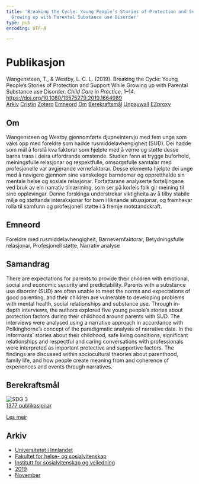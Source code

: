 ```yaml
---
title: 'Breaking the Cycle: Young People’s Stories of Protection and Support While
  Growing up with Parental Substance use Disorder'
type: pub
encoding: UTF-8

---
```

<h1>Publikasjon</h1>
<article id="csl-bib-container-69LPZDEL" class="csl-bib-container">
  <div class="csl-bib-body"> <div class="csl-entry">Wangensteen, T., &#38; Westby, L. C. L. (2019). Breaking the Cycle: Young People’s Stories of Protection and Support While Growing up with Parental Substance use Disorder. <i>Child Care in Practice</i>, 1–14. <a href="https://doi.org/10.1080/13575279.2019.1664989">https://doi.org/10.1080/13575279.2019.1664989</a></div> </div>
  <div class="csl-bib-buttons">
    <a href="#taxonomy-article-69LPZDEL" alt="archive" class="csl-bib-button">Arkiv</a>
    <a href="https://app.cristin.no/results/show.jsf?id=1747266" alt="Cristin" class="csl-bib-button">Cristin</a>
    <a href="http://zotero.org/groups/5881554/items/69LPZDEL" alt="Zotero" class="csl-bib-button">Zotero</a>
    <a href="#keywords-article-69LPZDEL" alt="keywords" class="csl-bib-button">Emneord</a>
    <a href="#about-article-69LPZDEL" alt="about_pub" class="csl-bib-button">Om</a>
    <a href="#sdg-article-69LPZDEL" alt="sdg" class="csl-bib-button">Berekraftsmål</a>
    <a href="https://doi.org/10.1080/13575279.2019.1664989" alt="Unpaywall" class="csl-bib-button">Unpaywall</a>
    <a href="https://doi.org/10.1080/13575279.2019.1664989" alt="EZproxy" class="csl-bib-button">EZproxy</a>
  </div>
  <div id="csl-bib-meta-container-69LPZDEL"></div>
</article>
<div id="csl-bib-meta-69LPZDEL" class="csl-bib-meta">
  <article id="about-article-69LPZDEL" class="about_pub-article">
    <h1>Om</h1>
    Wangensteen og Westby gjennomførte djupneintervju med fem unge som vaks opp med foreldre som hadde rusmiddelavhengigheit (SUD). Dei hadde som mål å forstå kva faktorar som hjelpte med å verne og støtte desse barna trass i deira utfordrande omstende. Studien fann at trygge buforhold, meiningsfulle relasjonar og respektfulle, omsorgsfulle samtalar med profesjonelle var avgjerande vernefaktorar. Desse elementa hjelpte dei unge med å navigere gjennom sine vanskelege barndomar og oppretthalde sin mentale helse og sosiale relasjonar. Forfattarane analyserte forteljingane ved bruk av ein narrativ tilnærming, som ser på korleis folk gir meining til sine opplevingar. Denne forskinga understrekar viktigheita av å tilby stabile miljø og støttande interaksjonar for barn i liknande situasjonar, og framhevar rolla til samfunn og profesjonell støtte i å fremje motstandskraft.
  </article>
  <article id="keywords-article-69LPZDEL" class="keywords-article">
    <h1>Emneord</h1>
    Foreldre med rusmiddelavhengigheit, Barnevernfaktorar, Betydningsfulle relasjonar, Profesjonell støtte, Narrativ analyse
  </article>
  <article id="abstract-article-69LPZDEL" class="abstract-article">
    <h1>Samandrag</h1>
    There are expectations for parents to provide their children with emotional, social and economic security and predictability. Parents with a substance use disorder (SUD) are often unable to meet the norms and expectations of good parenting, and their children are vulnerable to developing problems with mental health, social relationships and substance use. Through in-depth interviews, the authors explored five young people’s stories about protection factors during their childhood around parents with SUD. The interviews were analysed using a narrative approach in accordance with Polkinghorne’s concept of the paradigmatic analysis of narrative data. In the informants’ stories about their childhood, safe living conditions, significant relationships and respectful and caring conversations with professionals were interpreted as important protective and supportive factors. The findings are discussed within sociocultural theories about parenthood, family life, and how people create meaning from and coherence of experiences and events through narratives.
  </article>
  <article id="sdg-article-69LPZDEL" class="sdg-article">
    <h1>Berekraftsmål</h1>
    <div class="sdg-container"><div id="sdg3" class="sdg">
        <img src="{{< params subfolder >}}images/sdg/sdg03_nn.png" class="image" alt="SDG 3">
        <div class="sdg-overlay">
          <a href="{{< params subfolder >}}nn/archive/?sdg=3#archive" class="sdg-publication-count"><span>1377</span> publikasjonar</a>
          <p><a href="https://fn.no/om-fn/fns-baerekraftsmaal/god-helse-og-livskvalitet?lang=nno-NO" class="sdg-read-more">Les meir</a></p>
        </div>
      </div></div>
  </article>
  <article id="taxonomy-article-69LPZDEL" class="taxonomy-article">
    <h1>Arkiv</h1>
    <ul>
      <li><a href="{{< params subfolder >}}nn/archive/?key=3DCRN523">Universitetet i Innlandet</a></li>
      <li><a href="{{< params subfolder >}}nn/archive/?key=IDKFS3MX">Fakultet for helse- og sosialvitenskap</a></li>
      <li><a href="{{< params subfolder >}}nn/archive/?key=CU4VFGCV">Institutt for sosialvitenskap og veiledning</a></li>
      <li><a href="{{< params subfolder >}}nn/archive/?key=SIJIUZDU">2019</a></li>
      <li><a href="{{< params subfolder >}}nn/archive/?key=BLK8GR48">November</a></li>
    </ul>
  </article>
</div>
